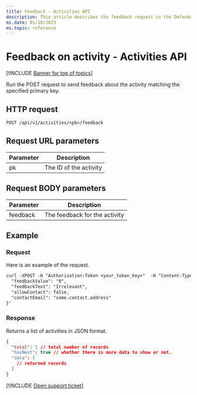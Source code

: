 ```yaml
---
title: Feedback - Activities API
description: This article describes the feedback request in the Defender for Cloud Apps Activities API.
ms.date: 01/10/2023
ms.topic: reference
---
```

# Feedback on activity - Activities API

[!INCLUDE [Banner for top of topics](includes/banner.md)]

Run the POST request to send feedback about the activity matching the specified primary key.

## HTTP request

```rest
POST /api/v1/activities/<pk>/feedback
```

## Request URL parameters

| Parameter | Description |
| --- | --- |
| pk | The ID of the activity |

## Request BODY parameters

| Parameter | Description |
| --- | --- |
| feedback | The feedback for the activity |

## Example

### Request

Here is an example of the request.

```rest
curl -XPOST -H "Authorization:Token <your_token_key>"  -H "Content-Type: application/json" "https://<tenant_id>.<tenant_region>.contoso.com/api/v1/activities/<pk>/feedback" -d '{
  "feedbackValue": "0",
  "feedbackText": "Irrelevant",
  "allowContact": false,
  "contactEmail": "some.contact.address"
}'
```

### Response

Returns a list of activities in JSON format.

```json
{
  "total": 5 // total number of records
  "hasNext": true // whether there is more data to show or not.
  "data": [
    // returned records
  ]
}
```

[!INCLUDE [Open support ticket](includes/support.md)]
